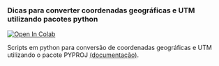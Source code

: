 ### Dicas para converter coordenadas geográficas e UTM utilizando pacotes python
[![Open In Colab](https://colab.research.google.com/assets/colab-badge.svg)](https://github.com/jpfsc/conversao-coordenadas-geograficas/blob/main/Conversao_de_Coordenadas.ipynb)

Scripts em python para conversão de coordenadas geográficas e UTM utilizando o pacote PYPROJ [(documentação)](https://pyproj4.github.io/pyproj/stable/).

